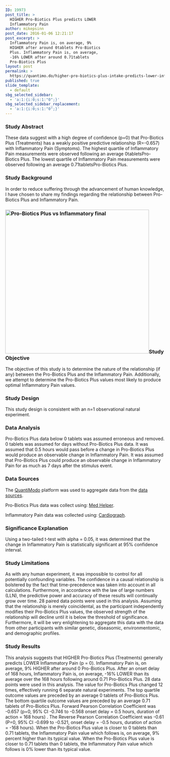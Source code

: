 ```yaml
---
ID: 19973
post_title: >
  HIGHER Pro-Biotics Plus predicts LOWER
  Inflammatory Pain
author: mikepsinn
post_date: 2016-01-06 12:21:17
post_excerpt: >
  Inflammatory Pain is, on average, 9%
  HIGHER after around 0tablets Pro-Biotics
  Plus. Inflammatory Pain is, on average,
  -16% LOWER after around 0.71tablets
  Pro-Biotics Plus
layout: post
permalink: >
  https://quantimo.do/higher-pro-biotics-plus-intake-predicts-lower-inflammatory-pain/
published: true
slide_template:
  - default
sbg_selected_sidebar:
  - 'a:1:{i:0;s:1:"0";}'
sbg_selected_sidebar_replacement:
  - 'a:1:{i:0;s:1:"0";}'
---
```

<h3>Study Abstract</h3>
<p class="ng-binding">These data suggest with a high degree of confidence (p=0) that Pro-Biotics Plus (Treatments) has a weakly positive predictive relationship (R=-0.657) with Inflammatory Pain (Symptoms). The highest quartile of Inflammatory Pain measurements were observed following an average 0tabletsPro-Biotics Plus. The lowest quartile of Inflammatory Pain measurements were observed following an average 0.71tabletsPro-Biotics Plus.</p>

<h3>Study Background</h3>
<p class="ng-binding">In order to reduce suffering through the advancement of human knowledge, I have chosen to share my findings regarding the relationship between Pro-Biotics Plus and Inflammatory Pain.</p>

<h3><a href="https://quantimo.do/wp-content/uploads/2016/01/Pro-Biotics-Plus-vs-Inflammatory-final.png" rel="attachment wp-att-20026"><img class="size-full wp-image-20026 alignright" src="https://quantimo.do/wp-content/uploads/2016/01/Pro-Biotics-Plus-vs-Inflammatory-final.png" alt="Pro-Biotics Plus vs Inflammatory final" width="454" height="454" /></a>Study Objective</h3>
<p class="ng-binding">The objective of this study is to determine the nature of the relationship (if any) between the Pro-Biotics Plus and the Inflammatory Pain. Additionally, we attempt to determine the Pro-Biotics Plus values most likely to produce optimal Inflammatory Pain values.</p>

<h3>Study Design</h3>
<p class="ng-binding">This study design is consistent with an n=1 observational natural experiment.</p>

<h3>Data Analysis</h3>
<p class="ng-binding">Pro-Biotics Plus data below 0 tablets was assumed erroneous and removed. 0 tablets was assumed for days without Pro-Biotics Plus data. It was assumed that 0.5 hours would pass before a change in Pro-Biotics Plus would produce an observable change in Inflammatory Pain. It was assumed that Pro-Biotics Plus could produce an observable change in Inflammatory Pain for as much as 7 days after the stimulus event.</p>

<h3>Data Sources</h3>
<p class="ng-binding">The <a href="https://quantimo.do/">QuantiModo</a> platform was used to aggregate data from the <a href="https://quantimo.do/data-sources">data sources</a>.</p>
Pro-Biotics Plus data was collect using: <a href="https://quantimo.do/data-sources">Med Helper</a>.

Inflammatory Pain data was collected using: <a href="https://quantimo.do/data-sources">Cardiograph</a>.
<h3>Significance Explanation</h3>
<p class="ng-binding">Using a two-tailed t-test with alpha = 0.05, it was determined that the change in Inflammatory Pain is statistically significant at 95% confidence interval.</p>

<h3>Study Limitations</h3>
<p class="ng-binding">As with any human experiment, it was impossible to control for all potentially confounding variables. The confidence in a causal relationship is bolstered by the fact that time-precedence was taken into account in all calculations. Furthermore, in accordance with the law of large numbers (LLN), the predictive power and accuracy of these results will continually grow over time. 28 paired data points were used in this analysis. Assuming that the relationship is merely coincidental, as the participant independently modifies their Pro-Biotics Plus values, the observed strength of the relationship will decline until it is below the threshold of significance. Furthermore, it will be very enlightening to aggregate this data with the data from other participants with similar genetic, diseasomic, environmentomic, and demographic profiles.</p>

<h3>Study Results</h3>
<p class="ng-binding">This analysis suggests that HIGHER Pro-Biotics Plus (Treatments) generally predicts LOWER Inflammatory Pain (p = 0). Inflammatory Pain is, on average, 9% HIGHER after around 0 Pro-Biotics Plus. After an onset delay of 168 hours, Inflammatory Pain is, on average, -16% LOWER than its average over the 168 hours following around 0.71 Pro-Biotics Plus. 28 data points were used in this analysis. The value for Pro-Biotics Plus changed 12 times, effectively running 6 separate natural experiments. The top quartile outcome values are preceded by an average 0 tablets of Pro-Biotics Plus. The bottom quartile outcome values are preceded by an average 0.71 tablets of Pro-Biotics Plus. Forward Pearson Correlation Coefficient was -0.657 (p=0, 95% CI -0.746 to -0.568 onset delay = 0.5 hours, duration of action = 168 hours) . The Reverse Pearson Correlation Coefficient was -0.61 (P=0, 95% CI -0.699 to -0.521, onset delay = -0.5 hours, duration of action = -168 hours). When the Pro-Biotics Plus value is closer to 0 tablets than 0.71 tablets, the Inflammatory Pain value which follows is, on average, 9% percent higher than its typical value. When the Pro-Biotics Plus value is closer to 0.71 tablets than 0 tablets, the Inflammatory Pain value which follows is 0% lower than its typical value.</p>